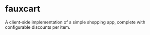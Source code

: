 fauxcart
========

A client-side implementation of a simple shopping app, complete with configurable discounts per item.